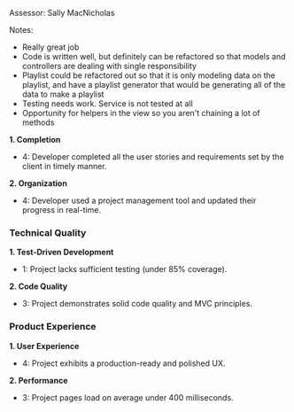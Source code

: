 Assessor: Sally MacNicholas

Notes:
* Really great job
* Code is written well, but definitely can be refactored so that models and
 controllers are dealing with single responsibility
* Playlist could be refactored out so that it is only modeling data on the
 playlist, and have a playlist generator that would be generating all of the
 data to make a playlist
* Testing needs work. Service is not tested at all
* Opportunity for helpers in the view so you aren't chaining a lot of methods

**1. Completion**

* 4: Developer completed all the user stories and requirements set by the client in timely manner.

**2. Organization**

* 4: Developer used a project management tool and updated their progress in real-time.

### Technical Quality

**1. Test-Driven Development**

* 1: Project lacks sufficient testing (under 85% coverage).

**2. Code Quality**

* 3: Project demonstrates solid code quality and MVC principles.

### Product Experience

**1. User Experience**

* 4: Project exhibits a production-ready and polished UX.

**2. Performance**

* 3: Project pages load on average under 400 milliseconds.
